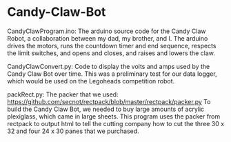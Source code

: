 # Candy-Claw-Bot
CandyClawProgram.ino: 
The arduino source code for the Candy Claw Robot, a collaboration between my dad, my brother, and I. The arduino drives the motors, runs the countdown timer and end sequence, respects the limit switches, and opens and closes, and raises and lowers the claw. 

CandyClawConvert.py:
Code to display the volts and amps used by the Candy Claw Bot over time. This was a preliminary test for our data logger, which would be used on the Legoheads competition robot. 

packRect.py:
The packer that we used: https://github.com/secnot/rectpack/blob/master/rectpack/packer.py
To build the Candy Claw Bot, we needed to buy large amounts of acrylic plexiglass, which came in large sheets. This program uses the packer from rectpack to output html to tell the cutting company how to cut the three 30 x 32 and four 24 x 30 panes that we purchased. 
